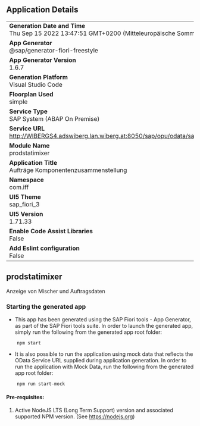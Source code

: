 ## Application Details
|               |
| ------------- |
|**Generation Date and Time**<br>Thu Sep 15 2022 13:47:51 GMT+0200 (Mitteleuropäische Sommerzeit)|
|**App Generator**<br>@sap/generator-fiori-freestyle|
|**App Generator Version**<br>1.6.7|
|**Generation Platform**<br>Visual Studio Code|
|**Floorplan Used**<br>simple|
|**Service Type**<br>SAP System (ABAP On Premise)|
|**Service URL**<br>http://WIBERGS4.adswiberg.lan.wiberg.at:8050/sap/opu/odata/sap/ZPRODSTATI_SRV
|**Module Name**<br>prodstatimixer|
|**Application Title**<br>Aufträge Komponentenzusammenstellung|
|**Namespace**<br>com.iff|
|**UI5 Theme**<br>sap_fiori_3|
|**UI5 Version**<br>1.71.33|
|**Enable Code Assist Libraries**<br>False|
|**Add Eslint configuration**<br>False|

## prodstatimixer

Anzeige von Mischer und Auftragsdaten

### Starting the generated app

-   This app has been generated using the SAP Fiori tools - App Generator, as part of the SAP Fiori tools suite.  In order to launch the generated app, simply run the following from the generated app root folder:

```
    npm start
```

- It is also possible to run the application using mock data that reflects the OData Service URL supplied during application generation.  In order to run the application with Mock Data, run the following from the generated app root folder:

```
    npm run start-mock
```

#### Pre-requisites:

1. Active NodeJS LTS (Long Term Support) version and associated supported NPM version.  (See https://nodejs.org)


